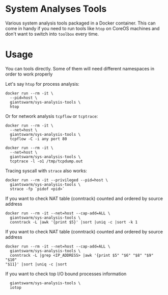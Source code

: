 # System Analyses Tools

Various system analysis tools packaged in a Docker container. This can come in
handy if you need to run tools like `htop` on CoreOS machines and don't want to
switch into `toolbox` every time.

# Usage

You can tools directly. Some of them will need different namespaces in order to
work properly

Let's say `htop` for process analysis:

```
docker run --rm -it \
  --pid=host \
  giantswarm/sys-analysis-tools \
  htop
```

Or for network analysis `tcpflow` or `tcptrace`:

```
docker run --rm -it \
  --net=host \
  giantswarm/sys-analysis-tools \
  tcpflow -C -i any port 80
```

```
docker run --rm -it \
  --net=host \
  giantswarm/sys-analysis-tools \
  tcptrace -l -o1 /tmp/tcpdump.out
```

Tracing syscall with `strace` also works:

```
docker run --rm -it --privileged --pid=host \
  giantswarm/sys-analysis-tools \
  strace -fp `pidof <pid>`
```

If you want to check NAT table (conntrack) counted and ordered by source
address

```
docker run --rm -it --net=host --cap-add=ALL \
  giantswarm/sys-analysis-tools \
  conntrack -L |awk '{print $5}' |sort |uniq -c |sort -k 1
```

If you want to check NAT table (conntrack) counted and ordered by source
address

```
docker run --rm -it --net=host --cap-add=ALL \
  giantswarm/sys-analysis-tools \
  conntrack -L |grep <IP_ADDRESS> |awk '{print $5" "$6" "$8" "$9" "$10"
"$11}' |sort |uniq -c |sort
```

If you want to check top I/O bound processes information
```docker run --rm -it --net=host --pid=host --cap-add=ALL --privileged \
  giantswarm/sys-analysis-tools \
  iotop
```
